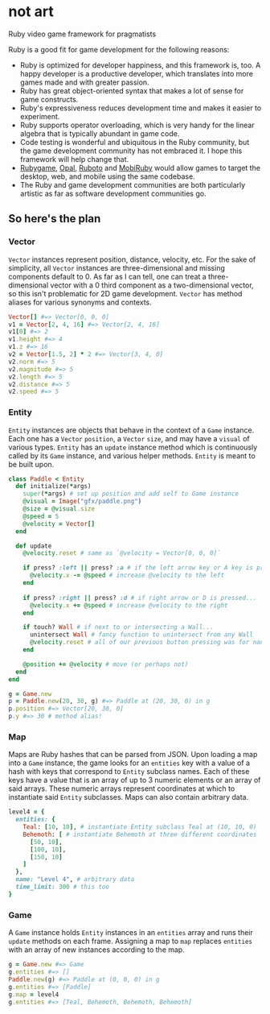 not art
=======
Ruby video game framework for pragmatists

Ruby is a good fit for game development for the following reasons:
* Ruby is optimized for developer happiness, and this framework is, too. A happy developer is a productive developer, which translates into more games made and with greater passion.
* Ruby has great object-oriented syntax that makes a lot of sense for game constructs.
* Ruby's expressiveness reduces development time and makes it easier to experiment.
* Ruby supports operator overloading, which is very handy for the linear algebra that is typically abundant in game code.
* Code testing is wonderful and ubiquitous in the Ruby community, but the game development community has not embraced it. I hope this framework will help change that.
* [Rubygame](https://github.com/rubygame/rubygame/), [Opal](https://github.com/opal/opal), [Ruboto](https://github.com/ruboto/ruboto) and [MobiRuby](https://github.com/mobiruby/mobiruby-ios) would allow games to target the desktop, web, and mobile using the same codebase.
* The Ruby and game development communities are both particularly artistic as far as software development communities go.

So here's the plan
------------------

### Vector
`Vector` instances represent position, distance, velocity, etc. For the sake of simplicity, all `Vector` instances are three-dimensional and missing components default to 0. As far as I can tell, one can treat a three-dimensional vector with a 0 third component as a two-dimensional vector, so this isn't problematic for 2D game development. `Vector` has method aliases for various synonyms and contexts.

```ruby
Vector[] #=> Vector[0, 0, 0]
v1 = Vector[2, 4, 16] #=> Vector[2, 4, 16]
v1[0] #=> 2
v1.height #=> 4
v1.z #=> 16
v2 = Vector[1.5, 2] * 2 #=> Vector[3, 4, 0]
v2.norm #=> 5
v2.magnitude #=> 5
v2.length #=> 5
v2.distance #=> 5
v2.speed #=> 5
```

### Entity
`Entity` instances are objects that behave in the context of a `Game` instance. Each one has a `Vector` `position`, a `Vector` `size`, and may have a `visual` of various types. `Entity` has an `update` instance method which is continuously called by its `Game` instance, and various helper methods. `Entity` is meant to be built upon.

```ruby
class Paddle < Entity
  def initialize(*args)
    super(*args) # set up position and add self to Game instance
    @visual = Image("gfx/paddle.png")
    @size = @visual.size
    @speed = 5
    @velocity = Vector[]
  end

  def update
    @velocity.reset # same as `@velocity = Vector[0, 0, 0]`

    if press? :left || press? :a # if the left arrow key or A key is pressed...
      @velocity.x -= @speed # increase @velocity to the left
    end
    
    if press? :right || press? :d # if right arrow or D is pressed...
      @velocity.x += @speed # increase @velocity to the right
    end

    if touch? Wall # if next to or intersecting a Wall...
      unintersect Wall # fancy function to unintersect from any Wall
      @velocity.reset # all of our previous button pressing was for naught
    end

    @position += @velocity # move (or perhaps not)
  end
end

g = Game.new
p = Paddle.new(20, 30, g) #=> Paddle at (20, 30, 0) in g
p.position #=> Vector[20, 30, 0]
p.y #=> 30 # method alias!
```

### Map
Maps are Ruby hashes that can be parsed from JSON. Upon loading a map into a `Game` instance, the game looks for an `entities` key with a value of a hash with keys that correspond to `Entity` subclass names. Each of these keys have a value that is an array of up to 3 numeric elements or an array of said arrays. These numeric arrays represent coordinates at which to instantiate said `Entity` subclasses. Maps can also contain arbitrary data.

```ruby
level4 = {
  entities: {
    Teal: [10, 10], # instantiate Entity subclass Teal at (10, 10, 0)
    Behemoth: [ # instantiate Behemoth at three different coordinates
      [50, 10],
      [100, 10],
      [150, 10]
    ]
  },
  name: "Level 4", # arbitrary data
  time_limit: 300 # this too
}
```

### Game
A `Game` instance holds `Entity` instances in an `entities` array and runs their `update` methods on each frame. Assigning a map to `map` replaces `entities` with an array of new instances according to the map. 

```ruby
g = Game.new #=> Game
g.entities #=> []
Paddle.new(g) #=> Paddle at (0, 0, 0) in g
g.entities #=> [Paddle]
g.map = level4
g.entities #=> [Teal, Behemoth, Behemoth, Behemoth]
```
